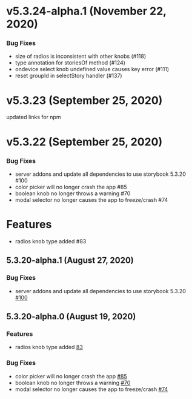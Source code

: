 # v5.3.24-alpha.1 (November 22, 2020)

### Bug Fixes

* size of radios is inconsistent with other knobs (#118)
* type annotation for storiesOf method (#124)
* ondevice select knob undefined value causes key error (#111)
* reset groupId in selectStory handler (#137)

# v5.3.23 (September 25, 2020)

updated links for npm
 
# v5.3.22 (September 25, 2020)

### Bug Fixes

* server addons and update all dependencies to use storybook 5.3.20 #100
* color picker will no longer crash the app #85
* boolean knob no longer throws a warning #70
* modal selector no longer causes the app to freeze/crash #74

# Features

* radios knob type added #83

## 5.3.20-alpha.1 (August 27, 2020)

### Bug Fixes

* server addons and update all dependencies to use storybook 5.3.20 [#100](https://github.com/storybookjs/react-native/pull/100)

## 5.3.20-alpha.0 (August 19, 2020)

### Features

* radios knob type added [83](https://github.com/storybookjs/react-native/pull/83)

### Bug Fixes

* color picker will no longer crash the app [#85](https://github.com/storybookjs/react-native/pull/85)
* boolean knob no longer throws a warning [#70](https://github.com/storybookjs/react-native/pull/70)
* modal selector no longer causes the app to freeze/crash [#74](https://github.com/storybookjs/react-native/pull/74)


